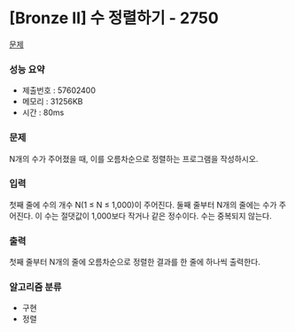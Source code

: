 # [Bronze II] 수 정렬하기 - 2750
<a href="https://www.acmicpc.net/problem/2750">문제</a>

### 성능 요약
- 제출번호 : 57602400 <br>
- 메모리 : 31256KB <br>
- 시간 : 80ms

### 문제
N개의 수가 주어졌을 때, 이를 오름차순으로 정렬하는 프로그램을 작성하시오.

### 입력
첫째 줄에 수의 개수 N(1 ≤ N ≤ 1,000)이 주어진다. 둘째 줄부터 N개의 줄에는 수가 주어진다. 이 수는 절댓값이 1,000보다 작거나 같은 정수이다. 수는 중복되지 않는다.

### 출력
첫째 줄부터 N개의 줄에 오름차순으로 정렬한 결과를 한 줄에 하나씩 출력한다.

### 알고리즘 분류
- 구현
- 정렬
